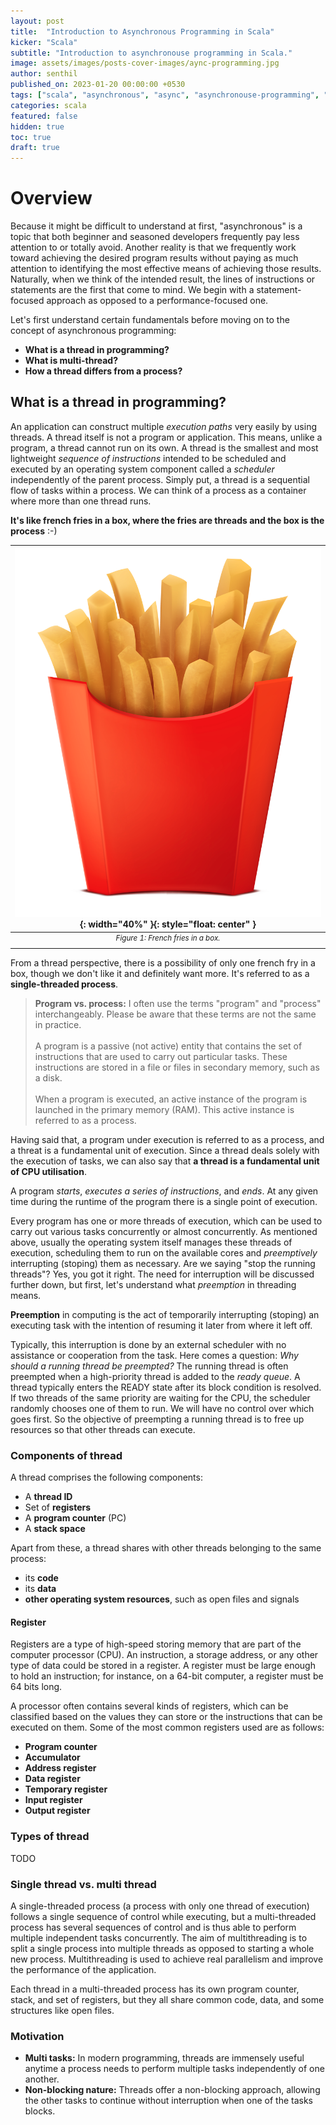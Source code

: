 ```yaml
---
layout: post
title:  "Introduction to Asynchronous Programming in Scala"
kicker: "Scala"
subtitle: "Introduction to asynchronouse programming in Scala."
image: assets/images/posts-cover-images/aync-programming.jpg
author: senthil
published_on: 2023-01-20 00:00:00 +0530
tags: ["scala", "asynchronous", "async", "asynchronouse-programming", "scala-async"]
categories: scala
featured: false
hidden: true
toc: true
draft: true
---
```


# Overview

Because it might be difficult to understand at first, "asynchronous" is a topic that both beginner and seasoned developers frequently pay less attention to or totally avoid. Another reality is that we frequently work toward achieving the desired program results without paying as much attention to identifying the most effective means of achieving those results. Naturally, when we think of the intended result, the lines of instructions or statements are the first that come to mind. We begin with a statement-focused approach as opposed to a performance-focused one.

Let's first understand certain fundamentals before moving on to the concept of asynchronous programming:

- **What is a thread in programming?**
- **What is multi-thread?**
- **How a thread differs from a process?**

## What is a thread in programming?

An application can construct multiple *execution paths* very easily by using threads.  A thread itself is not a program or application. This means, unlike a program, a thread cannot run on its own. A thread is the smallest and most lightweight *sequence of instructions* intended to be scheduled and executed by an operating system component called a *scheduler* independently of the parent process. Simply put, a thread is a sequential flow of tasks within a process. We can think of a process as a container where more than one thread runs. 

**It's like french fries in a box, where the fries are threads and the box is the process** :-)

|![steam-fish-1](/assets/images/posts/fries-in-a-box.png){: width="40%" }{: style="float: center" }|
|:-:|
|<sup>*Figure 1: French fries in a box.*</sup>|<br/><br/>

From a thread perspective, there is a possibility of only one french fry in a box, though we don't like it and definitely want more. It's referred to as a **single-threaded process**.

> **Program vs. process:** I often use the terms "program" and "process" interchangeably. Please be aware that these terms are not the same in practice.<br/><br/>A program is a passive (not active) entity that contains the set of instructions that are used to carry out particular tasks. These instructions are stored in a file or files in secondary memory, such as a disk.<br/><br/>When a program is executed, an active instance of the program is launched in the primary memory (RAM). This active instance is referred to as a process.

Having said that, a program under execution is referred to as a process, and a threat is a fundamental unit of execution. Since a thread deals solely with the execution of tasks, we can also say that **a thread is a fundamental unit of CPU utilisation**.

A program *starts*, *executes a series of instructions*, and *ends*. At any given time during the runtime of the program there is a single point of execution.

Every program has one or more threads of execution, which can be used to carry out various tasks concurrently or almost concurrently. As mentioned above, usually the operating system itself manages these threads of execution, scheduling them to run on the available cores and *preemptively* interrupting (stoping) them as necessary. Are we saying "stop the running threads"? Yes, you got it right. The need for interruption will be discussed further down, but first, let's understand what *preemption* in threading means.

**Preemption** in computing is the act of temporarily interrupting (stoping) an executing task with the intention of resuming it later from where it left off. 

Typically, this interruption is done by an external scheduler with no assistance or cooperation from the task. Here comes a question: *Why should a running thread be preempted?* The running thread is often preempted when a high-priority thread is added to the *ready queue*. A thread typically enters the READY state after its block condition is resolved. If two threads of the same priority are waiting for the CPU, the scheduler randomly chooses one of them to run. We will have no control over which goes first. So the objective of preempting a running thread is to free up resources so that other threads can execute.

### Components of thread

A thread comprises the following components:

- A **thread ID**
- Set of **registers**
- A **program counter** (PC)
- A **stack space**

Apart from these, a thread shares with other threads belonging to the same process: 

- its **code**
- its **data**
- **other operating system resources**, such as open files and signals

#### Register

Registers are a type of high-speed storing memory that are part of the computer processor (CPU). An instruction, a storage address, or any other type of data could be stored in a register. A register must be large enough to hold an instruction; for instance, on a 64-bit computer, a register must be 64 bits long.

A processor often contains several kinds of registers, which can be classified based on the values they can store or the instructions that can be executed on them. Some of the most common registers used are as follows:

- **Program counter**
- **Accumulator**
- **Address register**
- **Data register**
- **Temporary register**
- **Input register**
- **Output register**

### Types of thread

TODO

### Single thread vs. multi thread

A single-threaded process (a process with only one thread of execution) follows a single sequence of control while executing, but a multi-threaded process has several sequences of control and is thus able to perform multiple independent tasks concurrently. The aim of multithreading is to split a single process into multiple threads as opposed to starting a whole new process. Multithreading is used to achieve real parallelism and improve the performance of the application.

Each thread in a multi-threaded process has its own program counter, stack, and set of registers, but they all share common code, data, and some structures like open files.

### Motivation

- **Multi tasks:** In modern programming, threads are immensely useful anytime a process needs to perform multiple tasks independently of one another.
- **Non-blocking nature:** Threads offer a non-blocking approach, allowing the other tasks to continue without interruption when one of the tasks blocks.